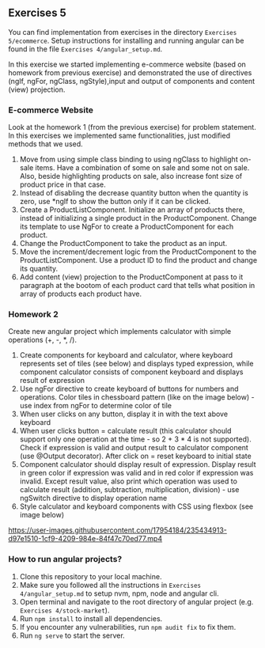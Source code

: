 ## Exercises 5

You can find implementation from exercises in the directory `Exercises 5/ecommerce`.
Setup instructions for installing and running angular can be found in the file `Exercises 4/angular_setup.md`.

In this exercise we started implementing e-commerce website (based on homework from previous exercise) and demonstrated the use of directives (ngIf, ngFor, ngClass, ngStyle),input and output of components and content (view) projection.

### E-commerce Website

Look at the homework 1 (from the previous exercise) for problem statement. In this exercises we implemented same functionalities, just modified methods that we used.

1. Move from using simple class binding to using ngClass to highlight on-sale items. Have a combination of some on sale and some not on sale. Also, beside highlighting products on sale, also increase font size of product price in that case.
2. Instead of disabling the decrease quantity button when the quantity is zero, use
*ngIf to show the button only if it can be clicked.
3. Create a ProductListComponent. Initialize an array of products there, instead of
initializing a single product in the ProductComponent. Change its template to use
NgFor to create a ProductComponent for each product.
4. Change the ProductComponent to take the product as an input.
5. Move the increment/decrement logic from the ProductComponent to the ProductListComponent. Use a product ID to find the product and change its quantity.
6. Add content (view) projection to the ProductComponent at pass to it paragraph at the bootom of each product card that tells what position in array of products each product have.


### Homework 2

Create new angular project which implements calculator with simple operations (+, -, *, /).

1. Create components for keyboard and calculator, where keyboard represents set of tiles (see below) and displays typed expression, while component calculator consists of component keyboard and displays result of expression
2. Use ngFor directive to create keyboard of buttons for numbers and operations. Color tiles in chessboard pattern (like on the image below) - use index from ngFor to determine color of tile
3. When user clicks on any button, display it in with the text above keyboard
4. When user clicks button = calculate result (this calculator should support only one operation at the time - so 2 + 3 * 4 is not supported). Check if expression is valid and output result to calculator component (use @Output decorator). After click on = reset keyboard to initial state
5. Component calculator should display result of expression. Display result in green color if expression was valid and in red color if expression was invalid. Except result value, also print which operation was used to calculate result (addition, subtraction, multiplication, division) - use ngSwitch directive to display operation name
6. Style calculator and keyboard components with CSS using flexbox (see image below)



https://user-images.githubusercontent.com/17954184/235434913-d97e1510-1cf9-4209-984e-84f47c70ed77.mp4


### How to run angular projects?

1. Clone this repository to your local machine.
2. Make sure you followed all the instructions in `Exercises 4/angular_setup.md` to setup nvm, npm, node and angular cli.
3. Open terminal and navigate to the root directory of angular project (e.g. `Exercises 4/stock-market`).
4. Run `npm install` to install all dependencies.
5. If you encounter any vulnerabilities, run `npm audit fix` to fix them.
6. Run `ng serve` to start the server.
